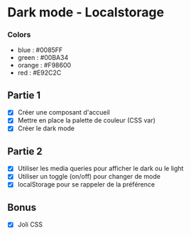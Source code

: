 # Dark mode - Localstorage

### Colors

- blue : #0085FF
- green : #00BA34
- orange : #F98600
- red : #E92C2C

## Partie 1

- [x] Créer une composant d'accueil
- [x] Mettre en place la palette de couleur (CSS var)
- [x] Créer le dark mode

## Partie 2

- [x] Utiliser les media queries pour afficher le dark ou le light
- [x] Utiliser un toggle (on/off) pour changer de mode
- [x] localStorage pour se rappeler de la préférence

## Bonus

- [x] Joli CSS
